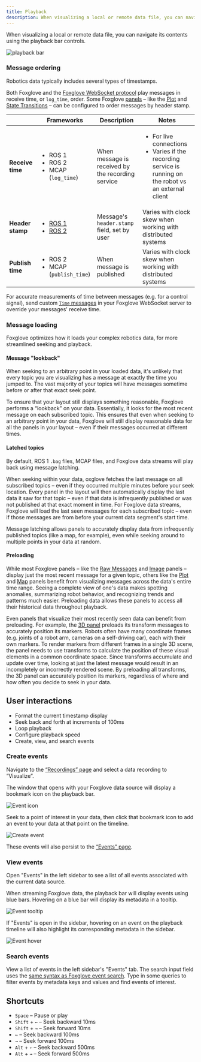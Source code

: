 ```yaml
---
title: Playback
description: When visualizing a local or remote data file, you can navigate its contents using the playback bar controls.
---
```


When visualizing a local or remote data file, you can navigate its contents using the playback bar controls.

![playback bar](/img/docs/visualization/playback/bar.png)

### Message ordering

Robotics data typically includes several types of timestamps.

Both Foxglove and the [Foxglove WebSocket protocol](https://github.com/foxglove/ws-protocol/blob/main/docs/spec.md) play messages in receive time, or `log_time`, order. Some Foxglove [panels](/docs/visualization/panels/introduction) – like the [Plot](/docs/visualization/panels/plot) and [State Transitions](/docs/visualization/panels/state-transitions) – can be configured to order messages by header stamp.

|                  | Frameworks                                                                                                                                                            | Description                                       | Notes                                                                                                                        |
| ---------------- | --------------------------------------------------------------------------------------------------------------------------------------------------------------------- | ------------------------------------------------- | ---------------------------------------------------------------------------------------------------------------------------- |
| **Receive time** | <ul><li>ROS 1</li><li>ROS 2</li><li>MCAP (`log_time`)</li></ul>                                                                                                       | When message is received by the recording service | <ul><li>For live connections</li><li>Varies if the recording service is running on the robot vs an external client</li></ul> |
| **Header stamp** | <ul><li>[ROS 1](http://docs.ros.org/en/noetic/api/std_msgs/html/msg/Header.html)</li><li>[ROS 2](https://docs.ros2.org/latest/api/std_msgs/msg/Header.html)</li></ul> | Message's `header.stamp` field, set by user       | Varies with clock skew when working with distributed systems                                                                 |
| **Publish time** | <ul><li>ROS 2</li><li>MCAP (`publish_time`)</li></ul>                                                                                                                 | When message is published                         | Varies with clock skew when working with distributed systems                                                                 |

For accurate measurements of time between messages (e.g. for a control signal), send custom [`Time` messages](https://github.com/foxglove/ws-protocol/blob/main/docs/spec.md#time) in your Foxglove WebSocket server to override your messages' receive time.

### Message loading

Foxglove optimizes how it loads your complex robotics data, for more streamlined seeking and playback.

#### Message "lookback"

When seeking to an arbitrary point in your loaded data, it's unlikely that every topic you are visualizing has a message at exactly the time you jumped to. The vast majority of your topics will have messages sometime before or after that exact seek point.

To ensure that your layout still displays something reasonable, Foxglove performs a “lookback” on your data. Essentially, it looks for the most recent message on each subscribed topic. This ensures that even when seeking to an arbitrary point in your data, Foxglove will still display reasonable data for all the panels in your layout – even if their messages occurred at different times.

#### Latched topics

By default, ROS 1 `.bag` files, MCAP files, and Foxglove data streams will play back using message latching.

When seeking within your data, oxglove fetches the last message on all subscribed topics – even if they occurred multiple minutes before your seek location. Every panel in the layout will then automatically display the last data it saw for that topic – even if that data is infrequently published or was not published at that exact moment in time. For Foxglove data streams, Foxglove will load the last seen messages for each subscribed topic – even if those messages are from before your current data segment's start time.

Message latching allows panels to accurately display data from infrequently published topics (like a map, for example), even while seeking around to multiple points in your data at random.

#### Preloading

While most Foxglove panels – like the [Raw Messages](/docs/visualization/panels/raw-messages) and [Image](/docs/visualization/panels/image) panels – display just the most recent message for a given topic, others like the [Plot](/docs/visualization/panels/plot) and [Map](/docs/visualization/panels/map) panels benefit from visualizing messages across the data's entire time range. Seeing a complete view of one's data makes spotting anomalies, summarizing robot behavior, and recognizing trends and patterns much easier. Preloading data allows these panels to access all their historical data throughout playback.

Even panels that visualize their most recently seen data can benefit from preloading. For example, the [3D panel](/docs/visualization/panels/3d) preloads its transform messages to accurately position its markers. Robots often have many coordinate frames (e.g. joints of a robot arm, cameras on a self-driving car), each with their own markers. To render markers from different frames in a single 3D scene, the panel needs to use transforms to calculate the position of these visual elements in a common coordinate space. Since transforms accumulate and update over time, looking at just the latest message would result in an incompletely or incorrectly rendered scene. By preloading all transforms, the 3D panel can accurately position its markers, regardless of where and how often you decide to seek in your data.

## User interactions

- Format the current timestamp display
- Seek back and forth at increments of 100ms
- Loop playback
- Configure playback speed
- Create, view, and search events

### Create events

Navigate to the [“Recordings” page](https://console.foxglove.dev/recordings) and select a data recording to “Visualize”.

The window that opens with your Foxglove data source will display a bookmark icon on the playback bar.

![Event icon](/img/docs/visualization/playback/event-icon.webp)

Seek to a point of interest in your data, then click that bookmark icon to add an event to your data at that point on the timeline.

![Create event](/img/docs/visualization/playback/create-event.webp)

These events will also persist to the [“Events” page](https://console.foxglove.dev/events).

### View events

Open "Events" in the left sidebar to see a list of all events associated with the current data source.

When streaming Foxglove data, the playback bar will display events using blue bars. Hovering on a blue bar will display its metadata in a tooltip.

![Event tooltip](/img/docs/visualization/playback/event-tooltip.webp)

If "Events" is open in the sidebar, hovering on an event on the playback timeline will also highlight its corresponding metadata in the sidebar.

![Event hover](/img/docs/visualization/playback/event-hover.webp)

### Search events

View a list of events in the left sidebar's "Events" tab. The search input field uses the [same syntax as Foxglove event search](/docs/events#search). Type in some queries to filter events by metadata keys and values and find events of interest.

## Shortcuts

- `Space` – Pause or play
- `Shift` + `←` – Seek backward 10ms
- `Shift` + `→` – Seek forward 10ms
- `←` – Seek backward 100ms
- `→` – Seek forward 100ms
- `Alt` + `←` – Seek backward 500ms
- `Alt` + `→` – Seek forward 500ms
